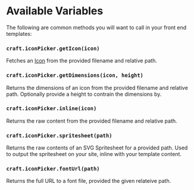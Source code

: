 # Available Variables
The following are common methods you will want to call in your front end templates:

### `craft.iconPicker.getIcon(icon)`
Fetches an [Icon](docs:developers/icon) from the provided filename and relative path.

### `craft.iconPicker.getDimensions(icon, height)`
Returns the dimensions of an icon from the provided filename and relative path. Optionally provide a height to contrain the dimensions by.

### `craft.iconPicker.inline(icon)`
Returns the raw content from the provided filename and relative path.

### `craft.iconPicker.spritesheet(path)`
Returns the raw contents of an SVG Spritesheet for a provided path. Used to output the spritesheet on your site, inline with your template content.

### `craft.iconPicker.fontUrl(path)`
Returns the full URL to a font file, provided the given relateive path.

